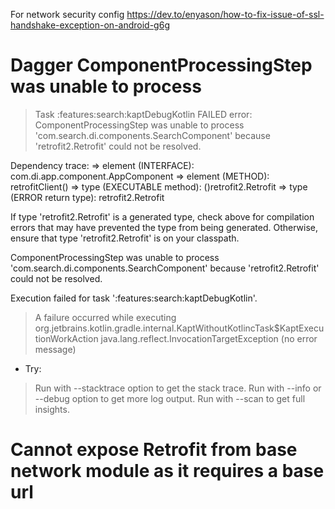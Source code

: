 For network security config
https://dev.to/enyason/how-to-fix-issue-of-ssl-handshake-exception-on-android-g6g

# Dagger ComponentProcessingStep was unable to process
> Task :features:search:kaptDebugKotlin FAILED
error: ComponentProcessingStep was unable to process 'com.search.di.components.SearchComponent' because 'retrofit2.Retrofit' could not be resolved.

Dependency trace:
=> element (INTERFACE): com.di.app.component.AppComponent
=> element (METHOD): retrofitClient()
=> type (EXECUTABLE method): ()retrofit2.Retrofit
=> type (ERROR return type): retrofit2.Retrofit

If type 'retrofit2.Retrofit' is a generated type, check above for compilation errors that may have prevented the type from being generated. Otherwise, ensure that type 'retrofit2.Retrofit' is on your classpath.

ComponentProcessingStep was unable to process 'com.search.di.components.SearchComponent' because 'retrofit2.Retrofit' could not be resolved.

Execution failed for task ':features:search:kaptDebugKotlin'.
> A failure occurred while executing org.jetbrains.kotlin.gradle.internal.KaptWithoutKotlincTask$KaptExecutionWorkAction
> java.lang.reflect.InvocationTargetException (no error message)

* Try:
> Run with --stacktrace option to get the stack trace.
> Run with --info or --debug option to get more log output.
> Run with --scan to get full insights.

# Cannot expose Retrofit from base network module as it requires a base url 